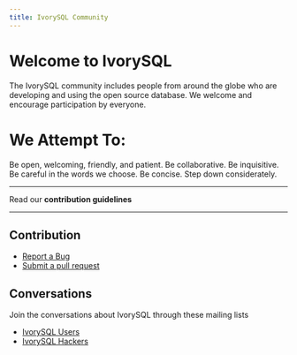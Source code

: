 ```yaml
---
title: IvorySQL Community
---
```


# Welcome to IvorySQL

The IvorySQL community includes people from around the globe who are developing and using the open source database. We welcome and encourage participation by everyone.

# We Attempt To:
Be open, welcoming, friendly, and patient. Be collaborative. Be inquisitive. Be careful in the words we choose. Be concise. Step down considerately.

---

Read our **contribution guidelines**

---

## Contribution
- [Report a Bug](https://github.com/IvorySQL/IvorySQL/issues)
- [Submit a pull request](https://github.com/IvorySQL/IvorySQL/pulls)

## Conversations
Join the conversations about IvorySQL through these mailing lists

- [IvorySQL Users](https://lists.ivorysql.org/postorius/lists/general.ivorysql.org/)
- [IvorySQL Hackers](https://lists.ivorysql.org/postorius/lists/hackers.ivorysql.org/)
